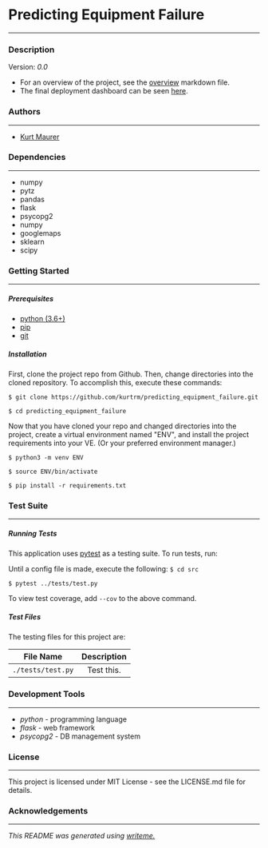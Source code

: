 # Predicting Equipment Failure
---
### Description
Version: *0.0*

* For an overview of the project, see the [overview](https://github.com/kurtrm/predicting_equipment_failure/blob/master/overview.md) markdown file.
* The final deployment dashboard can be seen [here](transformers.kurtrm.com).

### Authors
---
* [Kurt Maurer](kurtrm.com)

### Dependencies
---
* numpy
* pytz
* pandas
* flask
* psycopg2
* numpy
* googlemaps
* sklearn
* scipy

### Getting Started
---
##### *Prerequisites*
* [python (3.6+)](https://www.python.org/downloads/)
* [pip](https://pip.pypa.io/en/stable/)
* [git](https://git-scm.com/)

##### *Installation*
First, clone the project repo from Github. Then, change directories into the cloned repository. To accomplish this, execute these commands:

`$ git clone https://github.com/kurtrm/predicting_equipment_failure.git`

`$ cd predicting_equipment_failure`

Now that you have cloned your repo and changed directories into the project, create a virtual environment named "ENV", and install the project requirements into your VE.
(Or your preferred environment manager.)

`$ python3 -m venv ENV`

`$ source ENV/bin/activate`

`$ pip install -r requirements.txt`

### Test Suite
---
##### *Running Tests*
This application uses [pytest](https://docs.pytest.org/en/latest/) as a testing suite. To run tests, run:

Until a config file is made, execute the following:
``$ cd src``

``$ pytest ../tests/test.py``

To view test coverage, add ``--cov`` to the above command.

##### *Test Files*
The testing files for this project are:

| File Name | Description |
|:---:|:---:|
| `./tests/test.py` | Test this. |

### Development Tools
---
* *python* - programming language
* *flask* - web framework
* *psycopg2* - DB management system

### License
---
This project is licensed under MIT License - see the LICENSE.md file for details.
### Acknowledgements
---

*This README was generated using [writeme.](https://github.com/chelseadole/write-me)*
